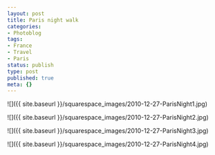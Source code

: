 ```yaml
---
layout: post
title: Paris night walk
categories:
- Photoblog
tags:
- France
- Travel
- Paris
status: publish
type: post
published: true
meta: {}
---
```


![]({{ site.baseurl }}/squarespace_images/2010-12-27-ParisNight1.jpg)
   
![]({{ site.baseurl }}/squarespace_images/2010-12-27-ParisNight2.jpg)
   
![]({{ site.baseurl }}/squarespace_images/2010-12-27-ParisNight3.jpg)
   
![]({{ site.baseurl }}/squarespace_images/2010-12-27-ParisNight4.jpg)
